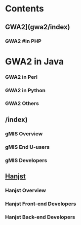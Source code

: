 
# Contents

## GWA2](gwa2/index)

### GWA2 #in PHP


# GWA2 in Java

### GWA2 in Perl

### GWA2 in Python

### GWA2 Others

## /index)

### gMIS Overview
### gMIS End U-users
### gMIS Developers

## [Hanjst](hanjst/index)

### Hanjst Overview
### Hanjst Front-end Developers
### Hanjst Back-end Developers


<!--stackedit_data:
eyJoaXN0b3J5IjpbMjM2MTUxMjg5LC01MTg3OTQ1MTZdfQ==
-->